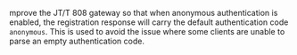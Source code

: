 mprove the JT/T 808 gateway so that when anonymous authentication is enabled, the registration response will carry the default authentication code `anonymous`. This is used to avoid the issue where some clients are unable to parse an empty authentication code.
